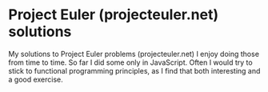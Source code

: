 # Project Euler (projecteuler.net) solutions
My solutions to Project Euler problems (projecteuler.net)
I enjoy doing those from time to time. So far I did some only in JavaScript. Often I would try to stick to functional programming principles, as I find that both interesting and a good exercise.
